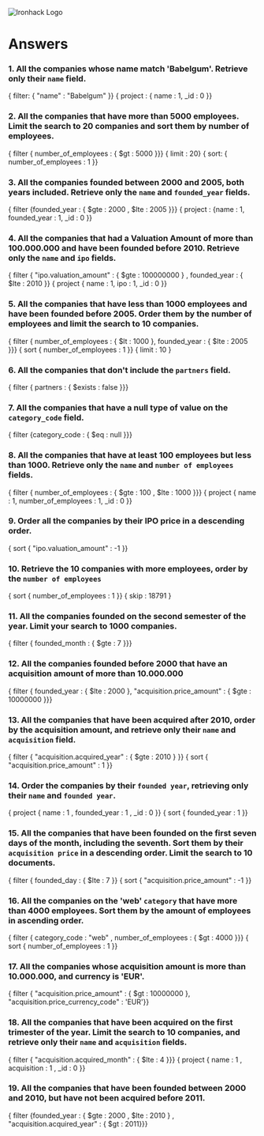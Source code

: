 ![Ironhack Logo](https://i.imgur.com/1QgrNNw.png)

# Answers

### 1. All the companies whose name match 'Babelgum'. Retrieve only their `name` field.

{ filter: { "name" : "Babelgum" }}
{ project : { name : 1, _id : 0 }}

### 2. All the companies that have more than 5000 employees. Limit the search to 20 companies and sort them by **number of employees**.

{ filter { number_of_employees : { $gt : 5000 }}}
{ limit : 20}
{ sort: { number_of_employees : 1 }}

### 3. All the companies founded between 2000 and 2005, both years included. Retrieve only the `name` and `founded_year` fields.

{ filter {founded_year : { $gte : 2000 , $lte : 2005 }}}
{ project : {name : 1, founded_year : 1, _id : 0 }}



### 4. All the companies that had a Valuation Amount of more than 100.000.000 and have been founded before 2010. Retrieve only the `name` and `ipo` fields.

{ filter { "ipo.valuation_amount" : { $gte : 100000000 } , founded_year : { $lte : 2010 }}
{ project { name : 1, ipo : 1, _id : 0 }}


### 5. All the companies that have less than 1000 employees and have been founded before 2005. Order them by the number of employees and limit the search to 10 companies.

{ filter { number_of_employees : { $lt : 1000 }, founded_year : { $lte : 2005 }}}
{ sort { number_of_employees : 1 }}
{ limit : 10 }

### 6. All the companies that don't include the `partners` field.

{ filter { partners : { $exists : false }}}

### 7. All the companies that have a null type of value on the `category_code` field.

{ filter {category_code : { $eq : null }}}

### 8. All the companies that have at least 100 employees but less than 1000. Retrieve only the `name` and `number of employees` fields.

{ filter { number_of_employees : { $gte : 100 , $lte : 1000 }}}
{ project { name : 1, number_of_employees : 1, _id : 0 }}

### 9. Order all the companies by their IPO price in a descending order.

{ sort { "ipo.valuation_amount" : -1 }}

### 10. Retrieve the 10 companies with more employees, order by the `number of employees`

{ sort { number_of_employees : 1 }}
{ skip : 18791 }

### 11. All the companies founded on the second semester of the year. Limit your search to 1000 companies.

{ filter { founded_month : { $gte : 7 }}}

<!-- ### 12. All the companies that have been 'deadpooled' after the third year. -->

<!-- Your Code Goes Here -->

### 12. All the companies founded before 2000 that have an acquisition amount of more than 10.000.000

{ filter { founded_year : { $lte : 2000 }, "acquisition.price_amount" : { $gte : 10000000 }}}

### 13. All the companies that have been acquired after 2010, order by the acquisition amount, and retrieve only their `name` and `acquisition` field.

{ filter { "acquisition.acquired_year" : { $gte : 2010 } }}
{ sort { "acquisition.price_amount" : 1 }}


### 14. Order the companies by their `founded year`, retrieving only their `name` and `founded year`.

{ project { name : 1 , founded_year : 1 , _id : 0 }}
{ sort { founded_year : 1 }}


### 15. All the companies that have been founded on the first seven days of the month, including the seventh. Sort them by their `acquisition price` in a descending order. Limit the search to 10 documents.

{ filter { founded_day : { $lte : 7 }}
{ sort { "acquisition.price_amount" : -1 }}

### 16. All the companies on the 'web' `category` that have more than 4000 employees. Sort them by the amount of employees in ascending order.

{ filter { category_code : "web" , number_of_employees : { $gt : 4000 }}}
{ sort { number_of_employees : 1 }}

### 17. All the companies whose acquisition amount is more than 10.000.000, and currency is 'EUR'.

{ filter { "acquisition.price_amount" : { $gt : 10000000 }, "acquisition.price_currency_code" : 'EUR'}}

### 18. All the companies that have been acquired on the first trimester of the year. Limit the search to 10 companies, and retrieve only their `name` and `acquisition` fields.

{ filter { "acquisition.acquired_month" : { $lte : 4 }}}
{ project { name : 1 , acquisition : 1 , _id : 0 }}

### 19. All the companies that have been founded between 2000 and 2010, but have not been acquired before 2011.


{ filter {founded_year : { $gte : 2000 , $lte : 2010 } , "acquisition.acquired_year" : { $gt : 2011}}}